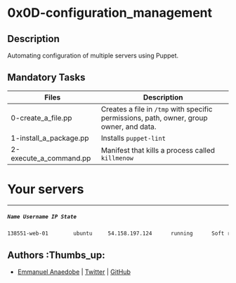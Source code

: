# 0x0D-configuration_management

## Description

Automating configuration of multiple servers using Puppet.

## Mandatory Tasks

| Files | Description |
| ----- | ----------- |
| 0-create_a_file.pp | Creates a file in `/tmp` with specific permissions, path, owner, group owner, and data. |
| 1-install_a_package.pp | Installs `puppet-lint` |
| 2-execute_a_command.pp | Manifest that kills a process called `killmenow` |

# Your servers
---
##### `Name Username IP State`

```sh
138551-web-01	     ubuntu	    54.158.197.124	    running	     Soft reboot	    Hard reboot	     Ask a new server
```

## Authors :Thumbs_up:

- [Emmanuel Anaedobe](https://www.linkedin.com/in/emmanuel-anaedobe-stanislaus) | [Twitter](https://twitter.com/EmmanuelAdobe) | [GitHub](https://github.com/EMMANUEL-ALX)
